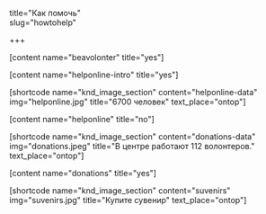 title="Как помочь"  
slug="howtohelp"  

+++

[content name="beavolonter" title="yes"]

[content name="helponline-intro" title="yes"]

[shortcode name="knd_image_section" content="helponline-data" img="helponline.jpg" title="6700 человек" text_place="ontop"]

[content name="helponline" title="no"]

[shortcode name="knd_image_section" content="donations-data" img="donations.jpeg" title="В центре работают 112 волонтеров." text_place="ontop"]

[content name="donations" title="yes"]

[shortcode name="knd_image_section" content="suvenirs" img="suvenirs.jpg" title="Купите сувенир" text_place="ontop"]